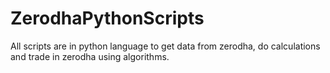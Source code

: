 # ZerodhaPythonScripts
All scripts are in python language to get data from zerodha, do calculations and trade in zerodha using algorithms.
